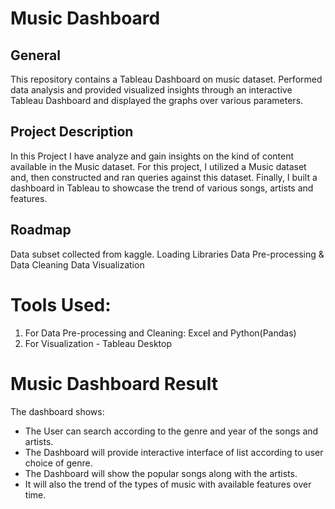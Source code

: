 # **Music Dashboard**

## **General**

This repository contains a Tableau Dashboard on music dataset. Performed data analysis and provided visualized insights through an interactive Tableau Dashboard and displayed the graphs over various parameters. 

## **Project Description**

In this Project I have analyze and gain insights on the kind of content available in the Music dataset.
For this project, I utilized a Music dataset and, then constructed and ran queries against this dataset. Finally, I built a dashboard in Tableau to showcase the trend of various songs, artists and features.

## **Roadmap**

Data subset collected from kaggle.
Loading Libraries
Data Pre-processing & Data Cleaning 
Data Visualization

# Tools Used:
1. For Data Pre-processing and Cleaning: Excel and Python(Pandas)
2. For Visualization - Tableau Desktop

# **Music Dashboard Result**

The dashboard shows:

- The User can search according to the genre and year of the songs and artists.
- The Dashboard will provide interactive interface of list according to user choice of genre.
- The Dashboard will show the popular songs along with the artists.
- It will also the trend of the types of music with available features over time.
